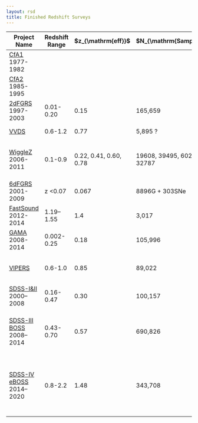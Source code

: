 ```yaml
---
layout: rsd 
title: Finished Redshift Surveys
---
```

<style>
#sidebar ul li .collapse{
display:block;
}
#sidebar ul li .collapse .finished{
color:#ff5c33;
}
</style>

<table id="table"
  class="table-hover"
  data-toggle="table" 
  data-search="true" 
  data-show-toggle="table" 
  data-search-highlight="true"
  data-show-fullscreen ="true"
  data-show-columns="true"
  data-buttons-class="light">
  <thead class="thead-light">
    <tr>
      <th>Project Name</th>
      <th>Redshift Range</th>
      <th>$z_{\mathrm{eff}}$</th>
      <th>$N_{\mathrm{Sample}}$</th>
      <th>Growth Rate</th>
      <th>references</th>
      <th>Suppliment</th>
    </tr>
  </thead>
  <tbody>
  <tr>
    <td><a target="_blank" href="https://www.cfa.harvard.edu/~dfabricant/huchra/zcat/">CfA1</a><div>1977-1982</div></td>
    <td></td>
    <td></td>
    <td></td>
    <td></td>
    <td></td>
    <td></td>
  </tr>
  <tr>
    <td><a target="_blank" href="https://www.cfa.harvard.edu/~dfabricant/huchra/zcat/">CfA2</a><div>1985-1995</div></td>
    <td></td>
    <td></td>
    <td></td>
    <td></td>
    <td></td>
    <td></td>
  </tr>
  <tr>
    <td><a target="_blank" href="http://www.2dfgrs.net">2dFGRS</a><div>1997-2003</div></td>
    <td>0.01-0.20</td>
    <td>0.15</td>
    <td>165,659</td>
    <td>$\beta = 0.49\pm0.09$</td>
    <td><a target="_blank" href="https://doi.org/10.1046/j.1365-2966.2003.07063.x">Hawkins et al. 2003</a></td>
    <td></td>
  </tr>
  <tr>
    <td><a target="_blank" href="https://cesam.lam.fr/vvds/">VVDS</a></td>
    <td>0.6-1.2</td>
    <td>0.77</td>
    <td>5,895 ?</td>
    <td>$\beta = 0.70\pm0.26$</td>
    <td><a target="_blank" href="https://doi.org/10.1038/nature06555">Guzzo et al. 2008</a></td>
    <td></td>
  </tr>
  <tr>
    <td><a target="_blank" href="https://wigglez.swin.edu.au/site/forward.html">WiggleZ</a><div>2006-2011</div></td>
    <td>0.1-0.9</td>
    <td>0.22, 0.41, 0.60, 0.78</td>
    <td>19608, 39495, 60227, 32787</td>
    <td>$f\sigma_8=$<div>$0.42\pm0.07$, $0.45\pm0.04$, $0.43\pm0.04$, $0.38\pm0.04$</div></td>
    <td><a target="_blank" href="https://doi.org/10.1111/j.1365-2966.2011.18903.x">Blake et al. 2011</a></td>
    <td></td>
  </tr>
  <tr>
    <td><a target="_blank" href="http://www.6dfgs.net">6dFGRS</a><div>2001-2009</div></td>
    <td>z &lt0.07</td>
    <td>0.067</td>
    <td>8896G + 303SNe</td>
    <td>$\beta = 0.373\pm0.054$</td>
    <td><a target="_blank" href="https://doi.org/10.1111/j.1365-2966.2012.21136.x">Beutler et al. 2012</a></td>
    <td><a target="_blank" href="https://doi.org/10.1093/mnras/stu1615">Johnson et al. 2014</a></td>
  </tr>
  <tr>
    <td><a target="_blank" href="http://www.kusastro.kyoto-u.ac.jp/Fastsound/documents.html">FastSound</a><div>2012-2014</div></td>
    <td>1.19–1.55</td>
    <td>1.4</td>
    <td>3,017</td>
    <td>$f\sigma_8 = 0.482 \pm 0.116$</td>
    <td><a target="_blank" href="https://doi.org/10.1093/pasj/psw029">Okumura et al. 2016</a></td>
    <td></td>
  </tr>
  <tr>
    <td><a target="_blank" href="http://www.gama-survey.org/pubs/">GAMA</a><div>2008-2014</div></td>
    <td>0.002-0.25</td>
    <td>0.18</td>
    <td>105,996</td>
    <td>$f\sigma_8 = 0.29 \pm 0.10$</td>
    <td><a target="_blank" href="https://doi.org/10.1103/PhysRevD.93.023525">Simpson et al. 2016</a></td>
    <td></td>
  </tr>
  <tr>
    <td><a target="_blank" href="http://vipers.inaf.it/papers.html">VIPERS</a></td>
    <td>0.6-1.0</td>
    <td>0.85</td>
    <td>89,022</td>
    <td>$f\sigma_8 = 0.45 \pm 0.11$</td>
    <td><a target="_blank" href="https://doi.org/10.1051/0004-6361/201731685">Mohammad et al. 2018</a></td>
    <td>
      <a target="_blank" href="https://doi.org/10.1051/0004-6361/201321463">Torre et al. 2013</a>
      <a target="_blank" href="https://doi.org/10.1051/0004-6361/201630295">Pezzotta et al. 2017</a>
    </td>
  </tr>
  <tr>
    <td><a target="_blank" href="https://www.sdss.org/science/final-bao-and-rsd-measurements">SDSS-I&II</a><div>2000–2008</div></td>
    <td>0.16-0.47</td>
    <td>0.30</td>
    <td>100,157</td>
    <td>$f\sigma_8=0.49\pm 0.08$</td>
    <td><a target="_blank" href="https://doi.org/10.1093/mnras/stu111">Oka et al. 2013</a></td>
    <td><a target="_blank" href="https://doi.org/10.1093/mnras/stu2693">Howlett et al. 2014</a></td>
  </tr>
  <tr>
    <td><a target="_blank" href="https://www.sdss.org/science/final-bao-and-rsd-measurements">SDSS-III BOSS</a><div>2008–2014</div></td>
    <td>0.43-0.70</td>
    <td>0.57</td>
    <td>690,826</td>
    <td>$f\sigma_8 = 0.441 \pm 0.044$</td>
    <td><a target="_blank" href="https://doi.org/10.1093/mnras/stu197">Samushia et al. 2012</a></td>
    <td><a target="_blank" href="https://doi.org/10.1103/PhysRevD.74.123507">Tegmark et al. 2006</a> .
        <a target="_blank" href="https://doi.org/10.1111/j.1365-2966.2012.21779.x">Reid et al. 2012</a> .
        <a target="_blank" href="https://doi.org/10.1093/mnras/stx721">Alam et al. 2016</a> .</td>
  </tr>
  <tr>
    <td><a target="_blank" href="https://www.sdss.org/science/final-bao-and-rsd-measurements">SDSS-IV eBOSS</a><div>2014–2020</div></td>
    <td>0.8-2.2</td>
    <td>1.48</td>
    <td>343,708</td>
    <td>$f\sigma_8=0.462\pm 0.045$</td>
    <td>
        <a target="_blank" href="https://doi.org/10.1093/mnras/staa3234">Hou et al. 2020</a>
    </td>
    <td>
        <a target="_blank" href="https://doi.org/10.1093/mnras/sty453">Gil-Marin et al. 2018</a>
        <a target="_blank" href="https://doi.org/10.1093/mnras/staa2800">Bautista et al. 2020</a>
        <a target="_blank" href="https://doi.org/10.1093/mnras/staa3891">de Mattia et al. 2020</a>
        <a target="_blank" href="https://doi.org/10.1093/mnras/staa2455">Gil-Marin et al. 2020</a>
    </td>
  </tr>
  </tbody>
</table>
<br/>

